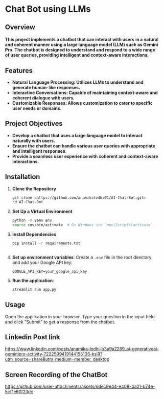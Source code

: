 # Chat Bot using LLMs

## Overview
#### This project implements a chatbot that can interact with users in a natural and coherent manner using a large language model (LLM) such as Gemini Pro. The chatbot is designed to understand and respond to a wide range of user queries, providing intelligent and context-aware interactions.

## Features
- **Natural Language Processing: Utilizes LLMs to understand and generate human-like responses.**
- **Interactive Conversations: Capable of maintaining context-aware and coherent dialogue with users.**
- **Customizable Responses: Allows customization to cater to specific user needs or domains.**

## Project Objectives
- **Develop a chatbot that uses a large language model to interact naturally with users.**
- **Ensure the chatbot can handle various user queries with appropriate and intelligent responses.**
- **Provide a seamless user experience with coherent and context-aware interactions.**


## Installation

1. **Clone the Repository**
   ```bash
   git clone <https://github.com/anamikalodhi01/AI-Chat-Bot.git>
   cd AI-Chat-Bot

2. **Set Up a Virtual Environment**
   ```bash
   python -m venv env
   source env/bin/activate  # On Windows use `env\Scripts\activate`

3. **Install Dependencies**
   ```bash
   pip install -r requirements.txt
 
4. **Set up environment variables**:
    Create a `.env` file in the root directory and add your Google API key:
    ```
    GOOGLE_API_KEY=your_google_api_key
    ```

5. **Run the application**:
    ```bash
    streamlit run app.py
    ```

## Usage
   Open the application in your browser.
   Type your question in the input field and click "Submit" to get a response from the chatbot.

## Linkedin Post link 
https://www.linkedin.com/posts/anamika-lodhi-b3a9a2289_ai-generativeai-geminipro-activity-7222599419144155136-kslR?utm_source=share&utm_medium=member_desktop

## Screen Recording of the ChatBot
https://github.com/user-attachments/assets/6dec9e44-e408-4a01-b74e-5cf1e60f23dc




